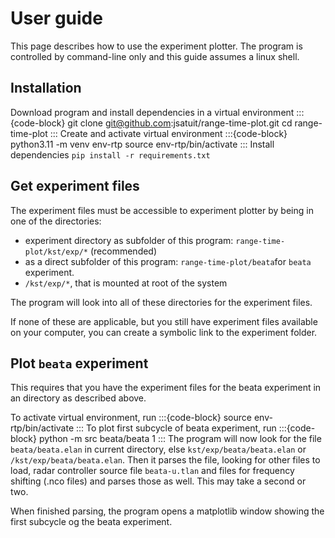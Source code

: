 # User guide
This page describes how to use the experiment plotter. The program is controlled by command-line only and this guide assumes a linux shell.

## Installation
Download program and install dependencies in a virtual environment
:::{code-block}
git clone git@github.com:jsatuit/range-time-plot.git
cd range-time-plot
:::
Create and activate virtual environment
:::{code-block}
python3.11 -m venv env-rtp
source env-rtp/bin/activate
:::
Install dependencies
`pip install -r requirements.txt`

## Get experiment files
The experiment files must be accessible to experiment plotter by being in one of the directories:
- experiment directory as subfolder of this program: `range-time-plot/kst/exp/*` (recommended)
- as a direct subfolder of this program: `range-time-plot/beata`for `beata` experiment.
- `/kst/exp/*`, that is mounted at root of the system

The program will look into all of these directories for the experiment files.

If none of these are applicable, but you still have experiment files available on your computer, you can create a symbolic link to the experiment folder. 


## Plot `beata` experiment
This requires that you have the experiment files for the beata experiment in an directory as described above.

To activate virtual environment, run
:::{code-block}
source env-rtp/bin/activate
:::
To plot first subcycle of beata experiment, run 
:::{code-block}
python -m src beata/beata 1
:::
The program will now look for the file `beata/beata.elan` in current directory, else `kst/exp/beata/beata.elan` or `/kst/exp/beata/beata.elan`. Then it parses the file, looking for other files to load, radar controller source file `beata-u.tlan` and files for frequency shifting (.nco files) and parses those as well.
This may take a second or two. 

When finished parsing, the program opens a matplotlib window showing the first subcycle og the beata experiment.
